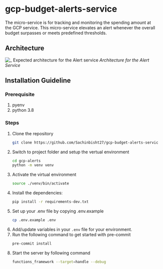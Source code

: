 # gcp-budget-alerts-service
The micro-service is for tracking and monitoring the spending amount at the GCP service. This micro-service elevates an alert whenever the overall budget surpasses or meets predefined thresholds.

## Architecture

![_                                          Expected architecture for the Alert service](https://github.com/Sachinbisht27/gcp-budget-alerts-service/assets/96137915/86e87e12-824a-46a9-ba95-07edca694285)
 _Architecture for the Alert Service_


## Installation Guideline

### Prerequisite
1. pyenv
2. python 3.8

### Steps
1. Clone the repository
    ```sh
    git clone https://github.com/Sachinbisht27/gcp-budget-alerts-service.git
    ```
2. Switch to project folder and setup the vertual environment
    ```sh
    cd gcp-alerts
    python -m venv venv
    ```
3. Activate the virtual environment
    ```sh
    source ./venv/bin/activate
    ```
4. Install the dependencies:
    ```sh
    pip install -r requirements-dev.txt
    ```
5. Set up your .env file by copying .env.example
    ```sh
    cp .env.example .env
    ```
6. Add/update variables in your `.env` file for your environment.
7. Run the following command to get started with pre-commit
    ```sh
    pre-commit install
    ```
8. Start the server by following command
    ```sh
    functions_framework --target=handle --debug
    ```
